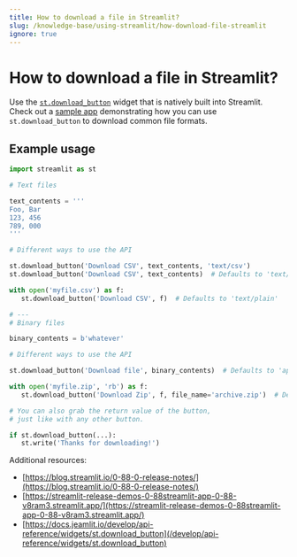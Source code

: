 ```yaml
---
title: How to download a file in Streamlit?
slug: /knowledge-base/using-streamlit/how-download-file-streamlit
ignore: true
---
```


# How to download a file in Streamlit?

Use the [`st.download_button`](/develop/api-reference/widgets/st.download_button) widget that is natively built into Streamlit. Check out a [sample app](https://streamlit-release-demos-0-88streamlit-app-0-88-v8ram3.streamlit.app/) demonstrating how you can use `st.download_button` to download common file formats.

## Example usage

```python
import streamlit as st

# Text files

text_contents = '''
Foo, Bar
123, 456
789, 000
'''

# Different ways to use the API

st.download_button('Download CSV', text_contents, 'text/csv')
st.download_button('Download CSV', text_contents)  # Defaults to 'text/plain'

with open('myfile.csv') as f:
   st.download_button('Download CSV', f)  # Defaults to 'text/plain'

# ---
# Binary files

binary_contents = b'whatever'

# Different ways to use the API

st.download_button('Download file', binary_contents)  # Defaults to 'application/octet-stream'

with open('myfile.zip', 'rb') as f:
   st.download_button('Download Zip', f, file_name='archive.zip')  # Defaults to 'application/octet-stream'

# You can also grab the return value of the button,
# just like with any other button.

if st.download_button(...):
   st.write('Thanks for downloading!')
```

Additional resources:

- [https://blog.streamlit.io/0-88-0-release-notes/](https://blog.streamlit.io/0-88-0-release-notes/)
- [https://streamlit-release-demos-0-88streamlit-app-0-88-v8ram3.streamlit.app/](https://streamlit-release-demos-0-88streamlit-app-0-88-v8ram3.streamlit.app/)
- [https://docs.jeamlit.io/develop/api-reference/widgets/st.download_button](/develop/api-reference/widgets/st.download_button)
